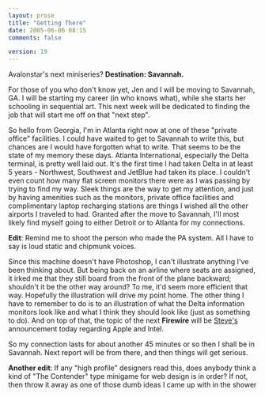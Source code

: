 ```yaml
---
layout: prose
title: "Getting There"
date: 2005-06-06 08:15
comments: false

version: 19
---
```


Avalonstar's next miniseries? **Destination: Savannah.**

For those of you who don't know yet, Jen and I will be moving to Savannah, GA. I will be starting my career (in who knows what), while she starts her schooling in sequential art. This next week will be dedicated to finding the job that will start me off on that "next step".

So hello from Georgia, I'm in Atlanta right now at one of these "private office" facilities. I could have waited to get to Savannah to write this, but chances are I would have forgotten what to write. That seems to be the state of my memory these days. Atlanta International, especially the Delta terminal, is pretty well laid out. It's the first time I had taken Delta in at least 5 years - Northwest, Southwest and JetBlue had taken its place. I couldn't even count how many flat screen monitors there were as I was passing by trying to find my way. Sleek things are the way to get my attention, and just by having amenities such as the monitors, private office facilities and complimentary laptop recharging stations are things I wished all the other airports I traveled to had. Granted after the move to Savannah, I'll most likely find myself going to either Detroit or to Atlanta for my connections.

**Edit**: Remind me to shoot the person who made the PA system. All I have to say is loud static and chipmunk voices.

Since this machine doesn't have Photoshop, I can't illustrate anything I've been thinking about. But being back on an airline where seats are assigned, it irked me that they still board from the front of the plane backward; shouldn't it be the other way around? To me, it'd seem more efficient that way. Hopefully the illustration will drive my point home. The other thing I have to remember to do is to an illustration of what the Delta information monitors look like and what I think they should look like (just as something to do). And on top of that, the topic of the next **Firewire** will be [Steve's][1] announcement today regarding Apple and Intel.

So my connection lasts for about another 45 minutes or so then I shall be in Savannah. Next report will be from there, and then things will get serious.

**Another edit**: If any "high profile" designers read this, does anybody think a kind of "The Contender" type minigame for web design is in order? If not, then throw it away as one of those dumb ideas I came up with in the shower

 [1]: http://www.apple.com
